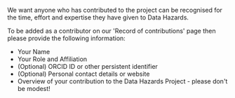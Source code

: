We want anyone who has contributed to the project can be recognised for the time, effort and expertise they have given to Data Hazards. 

To be added as a contributor on our 'Record of contributions' page then please provide the following information:

* Your Name  
* Your Role and Affiliation  
* (Optional) ORCID ID or other persistent identifier  
* (Optional) Personal contact details or website  
* Overview of your contribution to the Data Hazards Project - please don't be modest!   
